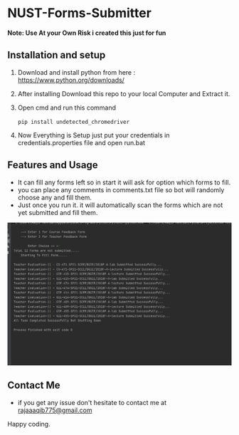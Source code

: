 # NUST-Forms-Submitter

**Note: Use At your Own Risk i created this just for fun**

## Installation and setup

1. Download and install python from here : https://www.python.org/downloads/
2. After installing Download this repo to your local Computer and Extract it.
3. Open cmd and run this command

    `pip install undetected_chromedriver`
    

4. Now Everything is Setup just put your credentials in credentials.properties file and open run.bat

## Features and Usage

- It can fill any forms left so in start it will ask for option which forms to fill.
- you can place any comments in comments.txt file  so bot will randomly choose any and fill them.
- Just once you run it. it will automatically scan the forms which are not yet submitted and fill them.

![alt text](https://github.com/aaqibmehrban/NUST-Forms-Submitter/blob/b1bc326abd30d10d3975d432167d1e9131984e98/bot_desktop.png)

## Contact Me

- if you get any issue don't hesitate to contact me at rajaaaqib775@gmail.com

Happy coding.

    

